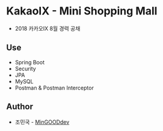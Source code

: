 # KakaoIX - Mini Shopping Mall
* 2018 카카오IX 8월 경력 공채

## Use
* Spring Boot
* Security
* JPA
* MySQL
* Postman & Postman Interceptor

## Author
* 조민국 - [MinGOODdev](https://github.com/MinGOODdev)
